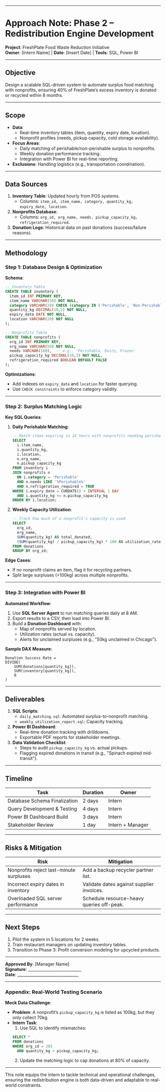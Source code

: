 
---

# **Approach Note: Phase 2 – Redistribution Engine Development**  
**Project**: FreshPlate Food Waste Reduction Initiative  
**Owner**: [Intern Name] | **Date**: [Insert Date] | **Tools**: SQL, Power BI  

---

## **Objective**  
Design a scalable SQL-driven system to automate surplus food matching with nonprofits, ensuring 40% of FreshPlate’s excess inventory is donated or recycled within 8 months.  

---

## **Scope**  
- **Data**:  
  - Real-time inventory tables (item, quantity, expiry date, location).  
  - Nonprofit profiles (needs, pickup capacity, cold storage availability).  
- **Focus Areas**:  
  - Daily matching of perishable/non-perishable surplus to nonprofits.  
  - Weekly donation performance tracking.  
  - Integration with Power BI for real-time reporting.  
- **Exclusions**: Handling logistics (e.g., transportation coordination).  

---

## **Data Sources**  
1. **Inventory Table**: Updated hourly from POS systems.  
   - Columns: `item_id, item_name, category, quantity_kg, expiry_date, location`.  
2. **Nonprofits Database**:  
   - Columns: `org_id, org_name, needs, pickup_capacity_kg, refrigeration_required`.  
3. **Donation Logs**: Historical data on past donations (success/failure reasons).  

---

## **Methodology**  

### **Step 1: Database Design & Optimization**  
**Schema**:  
```sql  
-- Inventory Table  
CREATE TABLE inventory (  
  item_id INT PRIMARY KEY,  
  item_name VARCHAR(50) NOT NULL,  
  category VARCHAR(20) CHECK (category IN ('Perishable', 'Non-Perishable')),  
  quantity_kg DECIMAL(10,2) NOT NULL,  
  expiry_date DATE NOT NULL,  
  location VARCHAR(20) NOT NULL  
);  

-- Nonprofits Table  
CREATE TABLE nonprofits (  
  org_id INT PRIMARY KEY,  
  org_name VARCHAR(50) NOT NULL,  
  needs VARCHAR(100),  -- e.g., 'Perishable, Dairy, Frozen'  
  pickup_capacity_kg DECIMAL(10,2) NOT NULL,  
  refrigeration_required BOOLEAN DEFAULT FALSE  
);  
```  

**Optimizations**:  
- Add indexes on `expiry_date` and `location` for faster querying.  
- Use `CHECK constraints` to enforce category validity.  

---

### **Step 2: Surplus Matching Logic**  
**Key SQL Queries**:  
1. **Daily Perishable Matching**:  
   ```sql  
   -- Match items expiring in 24 hours with nonprofits needing perishables  
   SELECT  
     i.item_name,  
     i.quantity_kg,  
     i.location,  
     n.org_name,  
     n.pickup_capacity_kg  
   FROM inventory i  
   JOIN nonprofits n  
     ON i.category = 'Perishable'  
     AND n.needs LIKE '%Perishable%'  
     AND n.refrigeration_required = TRUE  
   WHERE i.expiry_date = CURDATE() + INTERVAL 1 DAY  
     AND i.quantity_kg <= n.pickup_capacity_kg  
   ORDER BY i.location;  
   ```  

2. **Weekly Capacity Utilization**:  
   ```sql  
   -- Track how much of a nonprofit’s capacity is used  
   SELECT  
     org_id,  
     org_name,  
     SUM(quantity_kg) AS total_donated,  
     (SUM(quantity_kg) / pickup_capacity_kg) * 100 AS utilization_rate  
   FROM donations  
   GROUP BY org_id;  
   ```  

**Edge Cases**:  
- If no nonprofit claims an item, flag it for recycling partners.  
- Split large surpluses (>100kg) across multiple nonprofits.  

---

### **Step 3: Integration with Power BI**  
**Automated Workflow**:  
1. Use **SQL Server Agent** to run matching queries daily at 8 AM.  
2. Export results to a CSV, then load into Power BI.  
3. Build a **Donation Dashboard** with:  
   - Map of nonprofits served by location.  
   - Utilization rates (actual vs. capacity).  
   - Alerts for unclaimed surpluses (e.g., "50kg unclaimed in Chicago").  

**Sample DAX Measure**:  
```  
Donation Success Rate =   
DIVIDE(  
    SUM(donations[quantity_kg]),  
    SUM(inventory[quantity_kg]),  
    0  
)  
```  

---

## **Deliverables**  
1. **SQL Scripts**:  
   - `daily_matching.sql`: Automated surplus-to-nonprofit matching.  
   - `weekly_utilization_report.sql`: Capacity tracking.  
2. **Power BI Dashboard**:  
   - Real-time donation tracking with drilldowns.  
   - Exportable PDF reports for stakeholder meetings.  
3. **Data Validation Checklist**:  
   - Steps to audit `pickup_capacity_kg` vs. actual pickups.  
   - Flagging expired donations in transit (e.g., "Spinach expired mid-transit").  

---

## **Timeline**  
| Task                          | Duration | Owner       |  
|-------------------------------|----------|-------------|  
| Database Schema Finalization  | 2 days   | Intern      |  
| Query Development & Testing   | 4 days   | Intern      |  
| Power BI Dashboard Build      | 3 days   | Intern      |  
| Stakeholder Review            | 1 day    | Intern + Manager |  

---

## **Risks & Mitigation**  
| Risk                                  | Mitigation                                  |  
|---------------------------------------|---------------------------------------------|  
| Nonprofits reject last-minute surpluses | Add a backup recycler partner list.        |  
| Incorrect expiry dates in inventory   | Validate dates against supplier invoices.  |  
| Overloaded SQL server performance     | Schedule resource-heavy queries off-peak.  |  

---

## **Next Steps**  
1. Pilot the system in 5 locations for 2 weeks.  
2. Train restaurant managers on updating inventory tables.  
3. Transition to Phase 3: Profit conversion modeling for upcycled products.  

---

**Approved By**: [Manager Name]  
**Signature**: ___________________________  
**Date**: _______________________________  

---

### **Appendix: Real-World Testing Scenario**  
**Mock Data Challenge**:  
- **Problem**: A nonprofit’s `pickup_capacity_kg` is listed as 100kg, but they only collect 70kg.  
- **Intern Task**:  
  1. Use SQL to identify mismatches:  
  ```sql  
  SELECT *  
  FROM donations  
  WHERE org_id = 203  
    AND quantity_kg > pickup_capacity_kg;  
  ```  
  2. Update the matching logic to cap donations at 80% of capacity.  

---

This note equips the intern to tackle technical and operational challenges, ensuring the redistribution engine is both data-driven and adaptable to real-world constraints.
